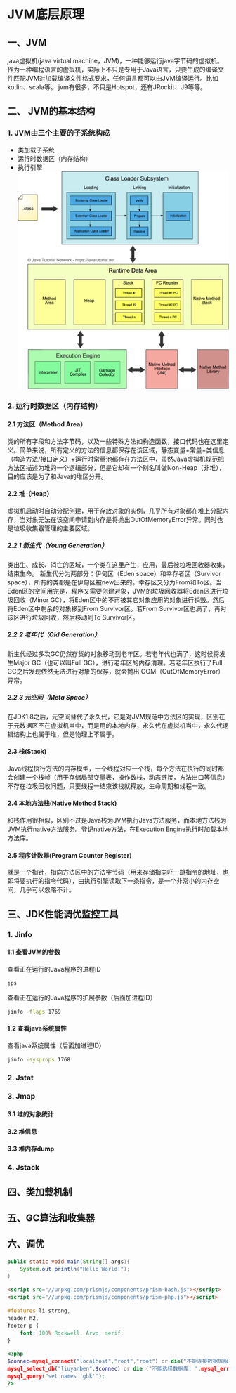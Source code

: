 # JVM底层原理
## 一、JVM
java虚拟机(java virtual machine，JVM)，一种能够运行java字节码的虚拟机。作为一种编程语言的虚拟机，实际上不只是专用于Java语言，只要生成的编译文件匹配JVM对加载编译文件格式要求，任何语言都可以由JVM编译运行。比如kotlin、scala等。
jvm有很多，不只是Hotspot，还有JRockit、J9等等。
## 二、 JVM的基本结构
### 1. JVM由三个主要的子系统构成
* 类加载子系统
* 运行时数据区（内存结构）
* 执行引擎
![](001.png)
### 2. 运行时数据区（内存结构）
#### 2.1 方法区（Method Area）
类的所有字段和方法字节码，以及一些特殊方法如构造函数，接口代码也在这里定义。简单来说，所有定义的方法的信息都保存在该区域，静态变量+常量+类信息（构造方法/接口定义）+运行时常量池都存在方法区中，虽然Java虚拟机规范把方法区描述为堆的一个逻辑部分，但是它却有一个别名叫做Non-Heap（非堆），目的应该是为了和Java的堆区分开。
#### 2.2 堆（Heap）
虚拟机启动时自动分配创建，用于存放对象的实例，几乎所有对象都在堆上分配内存，当对象无法在该空间申请到内存是将抛出OutOfMemoryError异常。同时也是垃圾收集器管理的主要区域。
![]()

##### 2.2.1 新生代（Young Generation）
类出生、成长、消亡的区域，一个类在这里产生，应用，最后被垃圾回收器收集，结束生命。
新生代分为两部分：伊甸区（Eden space）和幸存者区（Survivor space），所有的类都是在伊甸区被new出来的。幸存区又分为From和To区。当Eden区的空间用完是，程序又需要创建对象，JVM的垃圾回收器将Eden区进行垃圾回收（Minor GC），将Eden区中的不再被其它对象应用的对象进行销毁。然后将Eden区中剩余的对象移到From Survivor区。若From Survivor区也满了，再对该区进行垃圾回收，然后移动到To Survivor区。
##### 2.2.2 老年代（Old Generation）
新生代经过多次GC仍然存货的对象移动到老年区。若老年代也满了，这时候将发生Major GC（也可以叫Full GC），进行老年区的内存清理。若老年区执行了Full GC之后发现依然无法进行对象的保存，就会抛出 OOM（OutOfMemoryError）异常。
##### 2.2.3 元空间（Meta Space）
在JDK1.8之后，元空间替代了永久代，它是对JVM规范中方法区的实现，区别在于元数据区不在虚拟机当中，而是用的本地内存，永久代在虚拟机当中，永久代逻辑结构上也属于堆，但是物理上不属于。
#### 2.3 栈(Stack)
Java线程执行方法的内存模型，一个线程对应一个栈，每个方法在执行的同时都会创建一个栈帧（用于存储局部变量表，操作数栈，动态链接，方法出口等信息）不存在垃圾回收问题，只要线程一结束该栈就释放，生命周期和线程一致。
#### 2.4 本地方法栈(Native Method Stack)
和栈作用很相似，区别不过是Java栈为JVM执行Java方法服务，而本地方法栈为JVM执行native方法服务。登记native方法，在Execution Engine执行时加载本地方法库。
#### 2.5 程序计数器(Program Counter Register)
就是一个指针，指向方法区中的方法字节码（用来存储指向吓一跳指令的地址，也即将要执行的指令代码），由执行引擎读取下一条指令，是一个非常小的内存空间，几乎可以忽略不计。
## 三、JDK性能调优监控工具
### 1. Jinfo
#### 1.1 查看JVM的参数
查看正在运行的Java程序的进程ID
```cmd
jps
```
查看正在运行的Java程序的扩展参数（后面加进程ID）
```cmd
jinfo -flags 1769
```
#### 1.2 查看java系统属性
查看java系统属性（后面加进程ID）
```cmd
jinfo -sysprops 1768
```
### 2. Jstat
### 3. Jmap
#### 3.1 堆的对象统计
#### 3.2 堆信息
#### 3.3 堆内存dump
### 4.  Jstack

## 四、类加载机制

## 五、GC算法和收集器

## 六、调优

```java
public static void main(String[] args){
	System.out.println("Hello World!");
}
```
```html
<script src="//unpkg.com/prismjs/components/prism-bash.js"></script>
<script src="//unpkg.com/prismjs/components/prism-php.js"></script>
```
```css
#features li strong,
header h2,
footer p {
    font: 100% Rockwell, Arvo, serif;
}
```
```php
<?php 
$connec=mysql_connect("localhost","root","root") or die("不能连接数据库服务器： ".mysql_error()); 
mysql_select_db("liuyanben",$connec) or die ("不能选择数据库: ".mysql_error()); 
mysql_query("set names 'gbk'"); 
?>
```